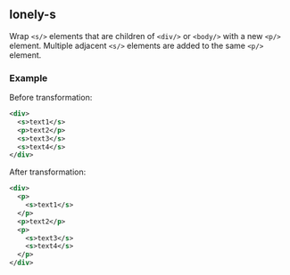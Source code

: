 ## lonely-s
Wrap `<s/>` elements that are children of `<div/>` or `<body/>` with a new `<p/>` element.
Multiple adjacent `<s/>` elements are added to the same `<p/>` element.

### Example
Before transformation:
```xml
<div>
  <s>text1</s>
  <p>text2</p>
  <s>text3</s>
  <s>text4</s>
</div>
```

After transformation:
```xml
<div>
  <p>
    <s>text1</s>
  </p>
  <p>text2</p>
  <p>
    <s>text3</s>
    <s>text4</s>
  </p>
</div>
```
